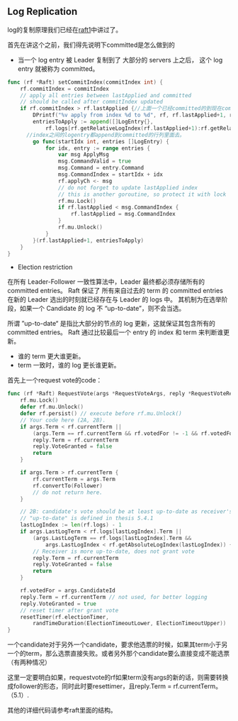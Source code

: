 ## Log Replication

log的复制原理我们已经在[raft1](https://github.com/YushuaiJi/Distribution-System/blob/master/Paper/Raft1.md)中讲过了。

首先在讲这个之前，我们得先说明下committed是怎么做到的

- 当一个 log entry 被 Leader 复制到了 大部分的 servers 上之后， 这个 log entry 就被称为 committed。

```Go
func (rf *Raft) setCommitIndex(commitIndex int) {
	rf.commitIndex = commitIndex
	// apply all entries between lastApplied and committed
	// should be called after commitIndex updated
	if rf.commitIndex > rf.lastApplied {//上面一个已经committed的到现在committed的中间这个部分需要committed。
		DPrintf("%v apply from index %d to %d", rf, rf.lastApplied+1, rf.commitIndex)
		entriesToApply := append([]LogEntry{},
			rf.logs[rf.getRelativeLogIndex(rf.lastApplied+1):rf.getRelativeLogIndex(rf.commitIndex+1)]...)//getRelativeLogIndex这个func主要是在snapshot到现在这个
      //index之间的logentry都append到committed的行列里面去。
		go func(startIdx int, entries []LogEntry) {
			for idx, entry := range entries {
				var msg ApplyMsg
				msg.CommandValid = true
				msg.Command = entry.Command
				msg.CommandIndex = startIdx + idx
				rf.applyCh <- msg
				// do not forget to update lastApplied index
				// this is another goroutine, so protect it with lock
				rf.mu.Lock()
				if rf.lastApplied < msg.CommandIndex {
					rf.lastApplied = msg.CommandIndex
				}
				rf.mu.Unlock()
			}
		}(rf.lastApplied+1, entriesToApply)
	}
}
```
- Election restriction

在所有 Leader-Follower 一致性算法中，Leader 最终都必须存储所有的 committed entries。 Raft 保证了 所有来自过去的 term 的 committed entries 在新的 Leader 选出的时刻就已经存在与 Leader 的 logs 中。 其机制为在选举阶段，如果一个 Candidate 的 log 不 “up-to-date”，则不会当选。

所谓 ”up-to-date“ 是指比大部分的节点的 log 更新，这就保证其包含所有的 committed entries。 Raft 通过比较最后一个 entry 的 index 和 term 来判断谁更新。

- 谁的 term 更大谁更新。
- term 一致时，谁的 log 更长谁更新。

首先上一个request vote的code：

```Go
func (rf *Raft) RequestVote(args *RequestVoteArgs, reply *RequestVoteReply) {
	rf.mu.Lock()
	defer rf.mu.Unlock()
	defer rf.persist() // execute before rf.mu.Unlock()
	// Your code here (2A, 2B).
	if args.Term < rf.currentTerm ||
		(args.Term == rf.currentTerm && rf.votedFor != -1 && rf.votedFor != args.CandidateId) {
		reply.Term = rf.currentTerm
		reply.VoteGranted = false
		return
	}

	if args.Term > rf.currentTerm {
		rf.currentTerm = args.Term
		rf.convertTo(Follower)
		// do not return here.
	}

	// 2B: candidate's vote should be at least up-to-date as receiver's log
	// "up-to-date" is defined in thesis 5.4.1
	lastLogIndex := len(rf.logs) - 1
	if args.LastLogTerm < rf.logs[lastLogIndex].Term ||
		(args.LastLogTerm == rf.logs[lastLogIndex].Term &&
			args.LastLogIndex < rf.getAbsoluteLogIndex(lastLogIndex)) {
		// Receiver is more up-to-date, does not grant vote
		reply.Term = rf.currentTerm
		reply.VoteGranted = false
		return
	}

	rf.votedFor = args.CandidateId
	reply.Term = rf.currentTerm // not used, for better logging
	reply.VoteGranted = true
	// reset timer after grant vote
	resetTimer(rf.electionTimer,
		randTimeDuration(ElectionTimeoutLower, ElectionTimeoutUpper))
}
```
一个candidate对于另外一个candidate，要求他选票的时候，如果其term小于另一个的term，那么选票直接失败。或者另外那个candidate要么直接变成不能选票（有两种情况）

这里一定要明白如果，requestvote的rf如果term没有args的新的话，则需要转换成follower的形态，同时此时要resettimer，且reply.Term = rf.currentTerm。（5.1）.

其他的详细代码请参考raft里面的结构。
